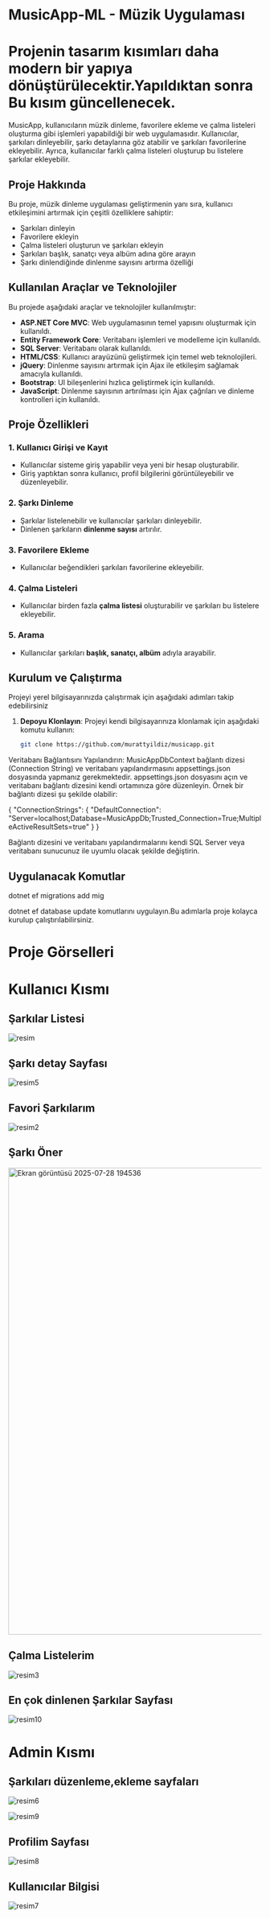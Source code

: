 # MusicApp-ML - Müzik Uygulaması
# Projenin tasarım kısımları daha modern bir yapıya dönüştürülecektir.Yapıldıktan sonra Bu kısım güncellenecek.

MusicApp, kullanıcıların müzik dinleme, favorilere ekleme ve çalma listeleri oluşturma gibi işlemleri yapabildiği bir web uygulamasıdır. Kullanıcılar, şarkıları dinleyebilir, şarkı detaylarına göz atabilir ve şarkıları favorilerine ekleyebilir. Ayrıca, kullanıcılar farklı çalma listeleri oluşturup bu listelere şarkılar ekleyebilir.

## Proje Hakkında

Bu proje, müzik dinleme uygulaması geliştirmenin yanı sıra, kullanıcı etkileşimini artırmak için çeşitli özelliklere sahiptir:
- Şarkıları dinleyin
- Favorilere ekleyin
- Çalma listeleri oluşturun ve şarkıları ekleyin
- Şarkıları başlık, sanatçı veya albüm adına göre arayın
- Şarkı dinlendiğinde dinlenme sayısını artırma özelliği

## Kullanılan Araçlar ve Teknolojiler

Bu projede aşağıdaki araçlar ve teknolojiler kullanılmıştır:

- **ASP.NET Core MVC**: Web uygulamasının temel yapısını oluşturmak için kullanıldı.
- **Entity Framework Core**: Veritabanı işlemleri ve modelleme için kullanıldı.
- **SQL Server**: Veritabanı olarak kullanıldı.
- **HTML/CSS**: Kullanıcı arayüzünü geliştirmek için temel web teknolojileri.
- **jQuery**: Dinlenme sayısını artırmak için Ajax ile etkileşim sağlamak amacıyla kullanıldı.
- **Bootstrap**: UI bileşenlerini hızlıca geliştirmek için kullanıldı.
- **JavaScript**: Dinlenme sayısının artırılması için Ajax çağrıları ve dinleme kontrolleri için kullanıldı.

## Proje Özellikleri

### 1. **Kullanıcı Girişi ve Kayıt**
- Kullanıcılar sisteme giriş yapabilir veya yeni bir hesap oluşturabilir.
- Giriş yaptıktan sonra kullanıcı, profil bilgilerini görüntüleyebilir ve düzenleyebilir.

### 2. **Şarkı Dinleme**
- Şarkılar listelenebilir ve kullanıcılar şarkıları dinleyebilir.
- Dinlenen şarkıların **dinlenme sayısı** artırılır.

### 3. **Favorilere Ekleme**
- Kullanıcılar beğendikleri şarkıları favorilerine ekleyebilir.

### 4. **Çalma Listeleri**
- Kullanıcılar birden fazla **çalma listesi** oluşturabilir ve şarkıları bu listelere ekleyebilir.

### 5. **Arama**
- Kullanıcılar şarkıları **başlık, sanatçı, albüm** adıyla arayabilir.

## Kurulum ve Çalıştırma

Projeyi yerel bilgisayarınızda çalıştırmak için aşağıdaki adımları takip edebilirsiniz

1. **Depoyu Klonlayın**:
   Projeyi kendi bilgisayarınıza klonlamak için aşağıdaki komutu kullanın:
   ```bash
   git clone https://github.com/murattyildiz/musicapp.git

Veritabanı Bağlantısını Yapılandırın: MusicAppDbContext bağlantı dizesi (Connection String) ve veritabanı yapılandırmasını appsettings.json dosyasında yapmanız gerekmektedir.
appsettings.json dosyasını açın ve veritabanı bağlantı dizesini kendi ortamınıza göre düzenleyin. Örnek bir bağlantı dizesi şu şekilde olabilir:

{
    "ConnectionStrings": {
        "DefaultConnection": "Server=localhost;Database=MusicAppDb;Trusted_Connection=True;MultipleActiveResultSets=true"
    }
}

Bağlantı dizesini ve veritabanı yapılandırmalarını kendi SQL Server veya veritabanı sunucunuz ile uyumlu olacak şekilde değiştirin.

## Uygulanacak Komutlar
 dotnet ef migrations add mig

dotnet ef database update
komutlarını uygulayın.Bu adımlarla proje kolayca kurulup çalıştırılabilirsiniz.

# Proje Görselleri

# Kullanıcı Kısmı

## Şarkılar Listesi
![resim](https://github.com/user-attachments/assets/60110102-d525-47a9-b2b8-2e6ea1cf6444)

## Şarkı detay Sayfası
![resim5](https://github.com/user-attachments/assets/cffae9cf-4bbb-4ed3-b95c-761888d4a054)

## Favori Şarkılarım
![resim2](https://github.com/user-attachments/assets/3078b0f0-3e76-4fa5-9723-d4fe1716b901)

## Şarkı Öner
<img width="1919" height="929" alt="Ekran görüntüsü 2025-07-28 194536" src="https://github.com/user-attachments/assets/5a763e6e-a96f-40e7-9bd3-8c9dbe2c8da3" />

## Çalma Listelerim
![resim3](https://github.com/user-attachments/assets/969cc946-d6be-423d-a89f-ac051ba728a4)

## En çok dinlenen Şarkılar Sayfası
![resim10](https://github.com/user-attachments/assets/bdc44c40-f848-4ca8-8d7a-49c1bbd20d3a)

# Admin Kısmı

## Şarkıları düzenleme,ekleme sayfaları
![resim6](https://github.com/user-attachments/assets/ad690286-577d-44bd-bc56-752658ba95c4)

![resim9](https://github.com/user-attachments/assets/4637ac9b-ae9b-4769-bcf1-217df2d854f7)


## Profilim Sayfası
![resim8](https://github.com/user-attachments/assets/f263e4c5-7236-475e-af78-31df65e0812d)

## Kullanıcılar Bilgisi
![resim7](https://github.com/user-attachments/assets/2944a744-2938-40d1-9bda-b50cc36eaef9)
